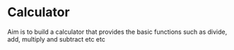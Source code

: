 # Calculator

Aim is to build a calculator that provides the basic functions such as divide, add, multiply and subtract etc etc
